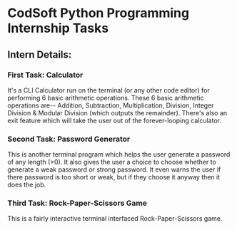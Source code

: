 # CodSoft Python Programming Internship Tasks 
## Intern Details:

### First Task: Calculator
It's a CLI Calculator run on the terminal (or any other code editor) for performing 6 basic arithmetic operations. These 6 basic arithmetic operations are-- Addition, Subtraction, Multiplication, Division, Integer Division & Modular Division (which outputs the remainder). There's also an exit feature which will take the user out of the forever-looping calculator. 

### Second Task: Password Generator
This is another terminal program which helps the user generate a password of any length (>0). It also gives the user a choice to choose whether to generate a weak password or strong password. It even warns the user if there password is too short or weak, but if they choose it anyway then it does the job. 

### Third Task: Rock-Paper-Scissors Game
This is a fairly interactive terminal interfaced Rock-Paper-Scissors game.
